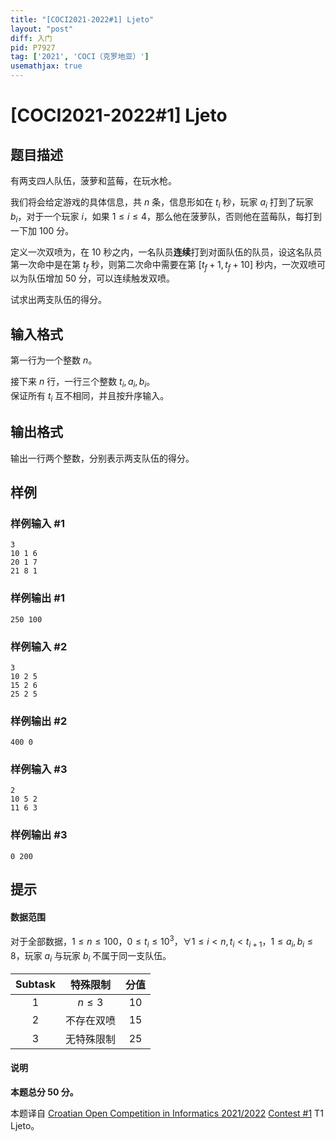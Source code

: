 ```yaml
---
title: "[COCI2021-2022#1] Ljeto"
layout: "post"
diff: 入门
pid: P7927
tag: ['2021', 'COCI（克罗地亚）']
usemathjax: true
---
```


# [COCI2021-2022#1] Ljeto
## 题目描述

有两支四人队伍，菠萝和蓝莓，在玩水枪。

我们将会给定游戏的具体信息，共 $n$ 条，信息形如在 $t_i$ 秒，玩家 $a_i$ 打到了玩家 $b_i$，对于一个玩家 $i$，如果 $1\le i\le 4$，那么他在菠萝队，否则他在蓝莓队，每打到一下加 $100$ 分。

定义一次双喷为，在 $10$ 秒之内，一名队员**连续**打到对面队伍的队员，设这名队员第一次命中是在第 $t_f$ 秒，则第二次命中需要在第 $[t_f+1,t_f+10]$ 秒内，一次双喷可以为队伍增加 $50$ 分，可以连续触发双喷。

试求出两支队伍的得分。
## 输入格式

第一行为一个整数 $n$。

接下来 $n$ 行，一行三个整数 $t_i,a_i,b_i$。  
保证所有 $t_i$ 互不相同，并且按升序输入。
## 输出格式

输出一行两个整数，分别表示两支队伍的得分。
## 样例

### 样例输入 #1
```
3
10 1 6
20 1 7
21 8 1

```
### 样例输出 #1
```
250 100
```
### 样例输入 #2
```
3
10 2 5
15 2 6
25 2 5
```
### 样例输出 #2
```
400 0
```
### 样例输入 #3
```
2
10 5 2
11 6 3
```
### 样例输出 #3
```
0 200
```
## 提示

#### 数据范围
对于全部数据，$1\le n\le 100$，$0\le t_i\le 10^3$，$\forall 1\le i< n,t_i<t_{i+1}$，$1\le a_i,b_i\le 8$，玩家 $a_i$ 与玩家 $b_i$ 不属于同一支队伍。

| Subtask | 特殊限制 | 分值 |
| :---------: | :---------: | :----------: |
| $1$ | $n\le 3$ | $10$ |
| $2$ | 不存在双喷 | $15$ | 
| $3$ | 无特殊限制 | $25$ |

#### 说明
**本题总分 $50$ 分。**

本题译自 [Croatian Open Competition in Informatics 2021/2022](https://hsin.hr/coci/archive/2021_2022) [Contest #1](https://hsin.hr/coci/archive/2021_2022/contest1_tasks.pdf) T1 Ljeto。
